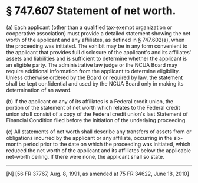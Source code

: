 # § 747.607   Statement of net worth.

(a) Each applicant (other than a qualified tax-exempt organization or cooperative association) must provide a detailed statement showing the net worth of the applicant and any affiliates, as defined in § 747.602(a), when the proceeding was initiated. The exhibit may be in any form convenient to the applicant that provides full disclosure of the applicant's and its affiliates' assets and liabilities and is sufficient to determine whether the applicant is an eligible party. The administrative law judge or the NCUA Board may require additional information from the applicant to determine eligibility. Unless otherwise ordered by the Board or required by law, the statement shall be kept confidential and used by the NCUA Board only in making its determination of an award.


(b) If the applicant or any of its affiliates is a Federal credit union, the portion of the statement of net worth which relates to the Federal credit union shall consist of a copy of the Federal credit union's last Statement of Financial Condition filed before the initiation of the underlying proceeding.


(c) All statements of net worth shall describe any transfers of assets from or obligations incurred by the applicant or any affiliate, occurring in the six-month period prior to the date on which the proceeding was initiated, which reduced the net worth of the applicant and its affiliates below the applicable net-worth ceiling. If there were none, the applicant shall so state.



---

[N] [56 FR 37767, Aug. 8, 1991, as amended at 75 FR 34622, June 18, 2010]




